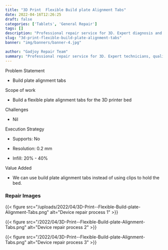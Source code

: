 ```yaml
---
title: "3D Print  Flexible Build plate Alignment Tabs"
date: 2022-04-16T12:26:25
draft: false
categories: ['Tablets', 'General Repair']
tags: []
description: "Professional repair service for 3D. Expert diagnosis and quality repairs in Bangalore."
slug: "3d-print-flexible-build-plate-alignment-tabs"
banner: "img/banners/banner-4.jpg"

author: "Gadjoy Repair Team"
summary: "Professional repair service for 3D. Expert technicians, quality parts, warranty included."
---
```


Problem Statement 

- Build plate alignment tabs

Scope of work 

- Build a flexible plate alignment tabs for the 3D printer bed

Challenges 

- Nil

Execution Strategy 

- Supports: No 

- Resolution: 0.2 mm 

- Infill: 20% - 40%

Value Added 

- We can use build plate alignment tabs instead of using clips to hold the bed.

### Repair Images

{{< figure src="/uploads/2022/04/3D-Print--Flexible-Build-plate-Alignment-Tabs.png" alt="Device repair process 1" >}}

{{< figure src="/2022/04/3D-Print--Flexible-Build-plate-Alignment-Tabs.png" alt="Device repair process 2" >}}

{{< figure src="/2022/04/3D-Print--Flexible-Build-plate-Alignment-Tabs.png" alt="Device repair process 3" >}}

